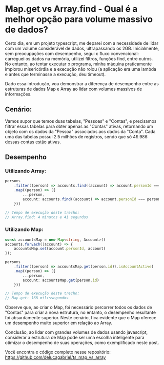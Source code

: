 # Map.get vs Array.find - Qual é a melhor opção para volume massivo de dados?

Certo dia, em um projeto typescript, me deparei com a necessidade de lidar com um volume considerável de dados, ultrapassando os 2GB. Inicialmente, sem preocupações com desempenho, segui o fluxo convencional: carreguei os dados na memória, utilizei filtros, funções find, entre outros. No entanto, ao tentar executar o programa, minha máquina praticamente implorou misericórdia e a execução não rolou (a aplicação era uma lambda e antes que terminasse a execução, deu timeout).

Dado essa introdução, vou demonstrar a diferença de desempenho entre as estruturas de dados Map e Array ao lidar com volumes massivos de informações.

## Cenário:
Vamos supor que temos duas tabelas, "Pessoas" e "Contas", e precisamos filtrar essas tabelas para obter apenas as "Contas" ativas, retornando um objeto com os dados da "Pessoa" associados aos dados da "Conta". Cada uma das tabelas possui 2.5 milhões de registros, sendo que só 49.986 dessas contas estão ativas.

## Desempenho
### Utilizando Array:
```typescript
persons
    .filter((person) => accounts.find((account) => account.personId === person.id).isAccountActive)
    .map((person) => ({
        ...person,
        account: accounts.find((account) => account.personId === person.id)
    }))

// Tempo de execução deste trecho:
// Array.find: 4 minutos e 41 segundos
```

### Utilizando Map:
```typescript
const accountsMap = new Map<string, Account>()
accounts.forEach((account) => {
    accountsMap.set(account.personId, account)
});

persons
    .filter((person) => accountsMap.get(person.id)?.isAccountActive)
    .map((person) => ({
        ...person,
        account: accountsMap.get(person.id)
    }))

// Tempo de execução deste trecho:
// Map.get: 168 milissegundos
```

Observe que, ao criar o Map, foi necessário percorrer todos os dados de "Contas" para criar a nova estrutura, no entanto, o desempenho resultante foi absurdamente superior. Neste cenário, fica evidente que o Map oferece um desempenho muito superior em relação ao Array.

Conclusão, ao lidar com grandes volumes de dados usando javascript, considerar a estrutura de Map pode ser uma escolha inteligente para otimizar o desempenho de suas operações, como exemplificado neste post.


Você encontra o código completo nesse repositório:
https://github.com/delucagabriel/ts_map_vs_array






